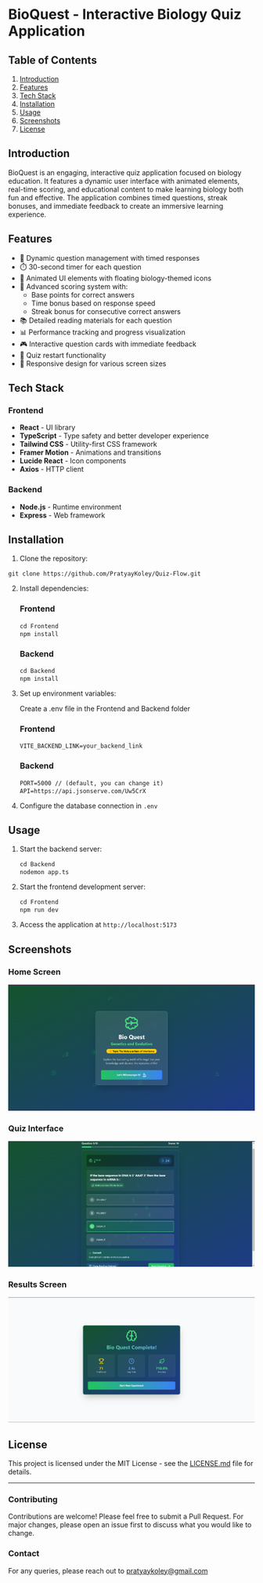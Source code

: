 # BioQuest - Interactive Biology Quiz Application

## Table of Contents

1. [Introduction](#introduction)
2. [Features](#features)
3. [Tech Stack](#tech-stack)
4. [Installation](#installation)
5. [Usage](#usage)
6. [Screenshots](#screenshots)
7. [License](#license)

## Introduction

BioQuest is an engaging, interactive quiz application focused on biology education. It features a dynamic user interface with animated elements, real-time scoring, and educational content to make learning biology both fun and effective. The application combines timed questions, streak bonuses, and immediate feedback to create an immersive learning experience.

## Features

* 🎯 Dynamic question management with timed responses
* ⏱️ 30-second timer for each question
* 🎨 Animated UI elements with floating biology-themed icons
* 💯 Advanced scoring system with:
  * Base points for correct answers
  * Time bonus based on response speed
  * Streak bonus for consecutive correct answers
* 📚 Detailed reading materials for each question
* 📊 Performance tracking and progress visualization
* 🎮 Interactive question cards with immediate feedback
* 🔄 Quiz restart functionality
* 📱 Responsive design for various screen sizes

## Tech Stack

### Frontend

* **React** - UI library
* **TypeScript** - Type safety and better developer experience
* **Tailwind CSS** - Utility-first CSS framework
* **Framer Motion** - Animations and transitions
* **Lucide React** - Icon components
* **Axios** - HTTP client

### Backend

* **Node.js** - Runtime environment
* **Express** - Web framework

## Installation

1. Clone the repository:

```
git clone https://github.com/PratyayKoley/Quiz-Flow.git
```

2. Install dependencies:

   ### Frontend


   ```
   cd Frontend
   npm install
   ```

   ### Backend

   ```
   cd Backend
   npm install
   ```
3. Set up environment variables:

   Create a .env file in the Frontend and Backend folder

   ### Frontend


   ```
   VITE_BACKEND_LINK=your_backend_link
   ```

   ### Backend

   ```
   PORT=5000 // (default, you can change it)
   API=https://api.jsonserve.com/Uw5CrX
   ```
4. Configure the database connection in `.env`

## Usage

1. Start the backend server:

   ```
   cd Backend
   nodemon app.ts
   ```
2. Start the frontend development server:

   ```
   cd Frontend
   npm run dev
   ```
3. Access the application at `http://localhost:5173`

## Screenshots

### Home Screen
![HomePage](./assets/Home.png)

### Quiz Interface

![Quiz](./assets/Question.png)

### Results Screen

![Results](./assets/QuestionResults.png)

## License

This project is licensed under the MIT License - see the [LICENSE.md](LICENSE.md) file for details.

---

### Contributing

Contributions are welcome! Please feel free to submit a Pull Request. For major changes, please open an issue first to discuss what you would like to change.

### Contact

For any queries, please reach out to [pratyaykoley@gmail.com](mailto:pratyaykoley@gmail.com)
